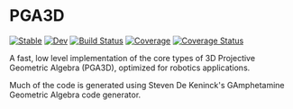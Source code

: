 # PGA3D

[![Stable](https://img.shields.io/badge/docs-stable-blue.svg)](https://AperiodicLab.github.io/PGA3D.jl/stable/)
[![Dev](https://img.shields.io/badge/docs-dev-blue.svg)](https://AperiodicLab.github.io/PGA3D.jl/dev/)
[![Build Status](https://github.com/AperiodicLab/PGA3D.jl/actions/workflows/CI.yml/badge.svg?branch=main)](https://github.com/AperiodicLab/PGA3D.jl/actions/workflows/CI.yml?query=branch%3Amain)
[![Coverage](https://codecov.io/gh/AperiodicLab/PGA3D.jl/branch/main/graph/badge.svg)](https://codecov.io/gh/AperiodicLab/PGA3D.jl)
[![Coverage Status](https://coveralls.io/repos/github/AperiodicLab/PGA3D.jl/badge.svg?branch=main)](https://coveralls.io/github/AperiodicLab/PGA3D.jl?branch=main)

A fast, low level implementation of the core types of 3D Projective Geometric Algebra (PGA3D), optimized for robotics applications.  

Much of the code is generated using Steven De Keninck's GAmphetamine Geometric Algebra code generator.
